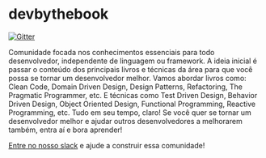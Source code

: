 # devbythebook

[![Gitter](https://badges.gitter.im/devbythebook/community.svg)](https://gitter.im/devbythebook/community?utm_source=badge&utm_medium=badge&utm_campaign=pr-badge)

Comunidade focada nos conhecimentos essenciais para todo desenvolvedor, independente de linguagem ou framework. A ideia inicial é passar o conteúdo dos principais livros e técnicas da área para que você possa se tornar um desenvolvedor melhor. Vamos abordar livros como: Clean Code, Domain Driven Design, Design Patterns, Refactoring, The Pragmatic Programmer, etc. E técnicas como Test Driven Design, Behavior Driven Design, Object Oriented Design, Functional Programming, Reactive Programming, etc. Tudo em seu tempo, claro!
Se você quer se tornar um desenvolvedor melhor e ajudar outros desenvolvedores a melhorarem também, entra aí e bora aprender!

[Entre no nosso slack](https://join.slack.com/t/devbythebook/shared_invite/zt-cg5ocsmr-g3V379lJs2yRWBqieol8Fg) e ajude a construir essa comunidade!
